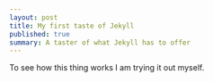 ```yaml
---
layout: post
title: My first taste of Jekyll
published: true
summary: A taster of what Jekyll has to offer
---
```


To see how this thing works I am trying it out myself.


